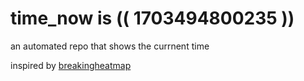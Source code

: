 # time_now is (( 1703494800235 ))

an automated repo that shows the currnent time

inspired by [breakingheatmap](https://github.com/breakingheatmap/breakingheatmap)